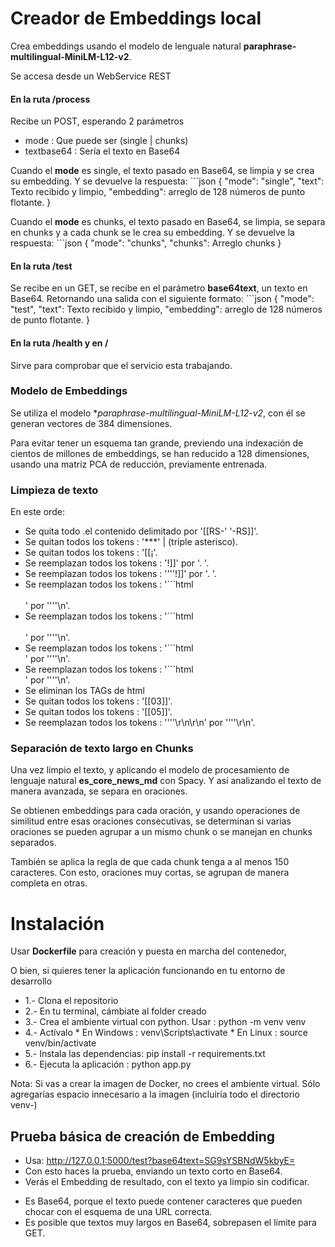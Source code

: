 # Creador de Embeddings local
Crea embeddings usando el modelo de lenguale natural **paraphrase-multilingual-MiniLM-L12-v2**.

Se accesa desde un WebService REST
#### En la ruta /process
Recibe un POST, esperando 2 parámetros
- mode : Que puede ser (single | chunks)
- textbase64 : Sería el texto en Base64


Cuando el **mode** es single, el texto pasado en Base64, se limpia y se crea su embedding. Y se devuelve la respuesta:
    ```json
    {
        "mode": "single",
        "text": Texto recibido y limpio,
        "embedding": arreglo de 128 números de punto flotante.
    }

Cuando el **mode** es chunks, el texto pasado en Base64, se limpia, se separa en chunks y a cada chunk se le crea su embedding. Y se devuelve la respuesta:
    ```json
    {
        "mode": "chunks",
        "chunks": Arreglo chunks
    }

#### En la ruta /test
Se recibe en un GET, se recibe en el parámetro **base64text**, un texto en Base64.
Retornando una salida con el siguiente formato: 
    ```json
    {
        "mode": "test",
        "text": Texto recibido y limpio,
        "embedding": arreglo de 128 números de punto flotante.
    }



#### En la ruta /health y en /
Sirve para comprobar que el servicio esta trabajando.


### Modelo de Embeddings

Se utiliza el modelo **paraphrase-multilingual-MiniLM-L12-v2*, con él se generan vectores de 384 dimensiones.

Para evitar tener un esquema tan grande, previendo una indexación de cientos de millones de embeddings, se han reducido a 128 dimensiones, usando una matriz PCA de reducción, previamente entrenada.

### Limpieza de texto
En este orde:
- Se quita todo .el contenido delimitado por '[[RS-'  '-RS]]'.
- Se quitan todos los tokens : '***' | (triple asterisco).
- Se quitan todos los tokens : '[[¡'.
- Se reemplazan todos los tokens : '!]]' por '. '.
- Se reemplazan todos los tokens : ''''!]]' por '. '.
- Se reemplazan todos los tokens : '```html<br /><br />' por ''''\n'.
- Se reemplazan todos los tokens : '```html<br/><br/>' por ''''\n'.
- Se reemplazan todos los tokens : '```html<br/>' por ''''\n'.
- Se reemplazan todos los tokens : '```html<br />' por ''''\n'.
- Se eliminan los TAGs de html
- Se quitan todos los tokens : '[[03]]'.
- Se quitan todos los tokens : '[[05]]'.
- Se reemplazan todos los tokens : ''''\r\n\r\n' por ''''\r\n'.

### Separación de texto largo en Chunks
Una vez limpio el texto, y aplicando el modelo de procesamiento de lenguaje natural **es_core_news_md** con Spacy.
Y así analizando el texto de manera avanzada, se separa en oraciones.

Se obtienen embeddings para cada oración, y usando operaciones de similitud entre esas oraciones consecutivas, se determinan si varias oraciones se pueden agrupar a un mismo chunk o se manejan en chunks separados. 

También se aplica la regla de que cada chunk tenga a al menos 150 caracteres. Con esto, oraciones muy cortas, se agrupan de manera completa en otras.

# Instalación

Usar **Dockerfile** para creación y puesta en marcha del contenedor, 

O bien, si quieres tener la aplicación funcionando en tu entorno de  desarrollo
 - 1.- Clona el repositorio
 - 2.- En tu terminal, cámbiate al folder creado
 - 3.- Crea el ambiente virtual con python. Usar : python -m venv venv
 - 4.- Actívalo
         * En Windows : venv\Scripts\activate
         * En Linux   : source venv/bin/activate
 - 5.- Instala las dependencias: pip install -r requirements.txt
 - 6.- Ejecuta la aplicación : python app.py
  
 Nota: Si vas a crear la imagen de Docker, no crees el ambiente virtual. Sólo agregarías espacio innecesario a la imagen (incluiría todo el directorio venv-)

 ## Prueba básica de creación de Embedding
  - Usa: http://127.0.0.1:5000/test?base64text=SG9sYSBNdW5kbyE=
  - Con esto haces la prueba, enviando un texto corto en Base64.
  - Verás el Embedding de resultado, con el texto ya limpio sin codificar.
  * Es Base64, porque el texto puede contener caracteres que pueden chocar con el esquema de una URL correcta.
  * Es posible que textos muy largos en Base64, sobrepasen el límite para GET.